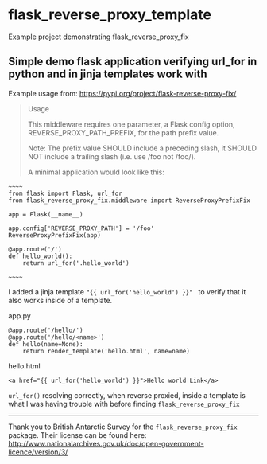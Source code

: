 # flask_reverse_proxy_template
Example project demonstrating flask_reverse_proxy_fix

## Simple demo flask application verifying url_for in python and in jinja templates work with 


Example usage from: https://pypi.org/project/flask-reverse-proxy-fix/
    
> Usage
>
> This middleware requires one parameter, a Flask config option, REVERSE_PROXY_PATH_PREFIX, for the path prefix value.
>
> Note: The prefix value SHOULD include a preceding slash, it SHOULD NOT include a trailing slash (i.e. use /foo not /foo/).
>
> A minimal application would look like this:
    
    ~~~~
    from flask import Flask, url_for
    from flask_reverse_proxy_fix.middleware import ReverseProxyPrefixFix

    app = Flask(__name__)

    app.config['REVERSE_PROXY_PATH'] = '/foo'
    ReverseProxyPrefixFix(app)

    @app.route('/')
    def hello_world():
        return url_for('.hello_world')

    ~~~~

I added a jinja template `"{{ url_for('hello_world') }}" ` to verify that it also works inside of a template.

app.py
~~~~
@app.route('/hello/')
@app.route('/hello/<name>')
def hello(name=None):
    return render_template('hello.html', name=name)
~~~~

hello.html
~~~~
<a href="{{ url_for('hello_world') }}">Hello world Link</a>
~~~~

`url_for()` resolving correctly, when reverse proxied, inside a template is what I was having trouble with before finding `flask_reverse_proxy_fix`

----------------

Thank you to  British Antarctic Survey for the `flask_reverse_proxy_fix` package.
Their license can be found here: http://www.nationalarchives.gov.uk/doc/open-government-licence/version/3/

